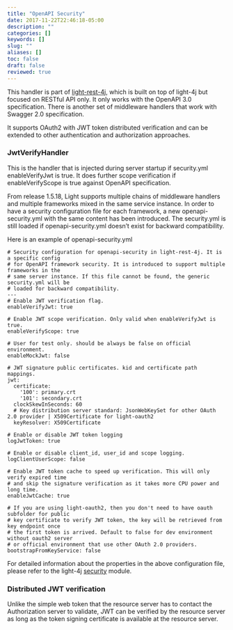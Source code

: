 ```yaml
---
title: "OpenAPI Security"
date: 2017-11-22T22:46:18-05:00
description: ""
categories: []
keywords: []
slug: ""
aliases: []
toc: false
draft: false
reviewed: true
---
```


This handler is part of [light-rest-4j][], which is built on top of light-4j but focused on RESTful API only. It only works with the OpenAPI 3.0 specification. There is another set of middleware handlers that work with Swagger 2.0 specification.

It supports OAuth2 with JWT token distributed verification and can be extended to other authentication and authorization approaches. 

### JwtVerifyHandler

This is the handler that is injected during server startup if security.yml enableVerifyJwt is true. It does further scope verification if enableVerifyScope is true against OpenAPI specification.

From release 1.5.18, Light supports multiple chains of middleware handlers and multiple frameworks mixed in the same service instance. In order to have a security configuration file for each framework, a new openapi-security.yml with the same content has been introduced. The security.yml is still loaded if openapi-security.yml doesn’t exist for backward compatibility.

Here is an example of openapi-security.yml

```
# Security configuration for openapi-security in light-rest-4j. It is a specific config
# for OpenAPI framework security. It is introduced to support multiple frameworks in the
# same server instance. If this file cannot be found, the generic security.yml will be
# loaded for backward compatibility.
---
# Enable JWT verification flag.
enableVerifyJwt: true

# Enable JWT scope verification. Only valid when enableVerifyJwt is true.
enableVerifyScope: true

# User for test only. should be always be false on official environment.
enableMockJwt: false

# JWT signature public certificates. kid and certificate path mappings.
jwt:
  certificate:
    '100': primary.crt
    '101': secondary.crt
  clockSkewInSeconds: 60
  # Key distribution server standard: JsonWebKeySet for other OAuth 2.0 provider | X509Certificate for light-oauth2
  keyResolver: X509Certificate

# Enable or disable JWT token logging
logJwtToken: true

# Enable or disable client_id, user_id and scope logging.
logClientUserScope: false

# Enable JWT token cache to speed up verification. This will only verify expired time
# and skip the signature verification as it takes more CPU power and long time.
enableJwtCache: true

# If you are using light-oauth2, then you don't need to have oauth subfolder for public
# key certificate to verify JWT token, the key will be retrieved from key endpoint once
# the first token is arrived. Default to false for dev environment without oauth2 server
# or official environment that use other OAuth 2.0 providers.
bootstrapFromKeyService: false

```

For detailed information about the properties in the above configuration file, please refer to the light-4j [security][] module.


### Distributed JWT verification

Unlike the simple web token that the resource server has to contact the Authorization server to validate, JWT can be verified by the resource server as long as the token signing certificate is available at the resource server. 


[light-rest-4j]: https://github.com/networknt/light-rest-4j
[security]: /concern/security/


